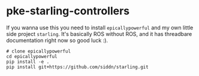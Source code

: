 # pke-starling-controllers
If you wanna use this you need to install `epicallypowerful` and my own little side project `starling`. It's basically ROS without ROS, and it has threadbare documentation right now so good luck :).

```console
# clone epicallypowerful
cd epicallypowerful
pip install -e .
pip install git+https://github.com/siddn/starling.git
```

